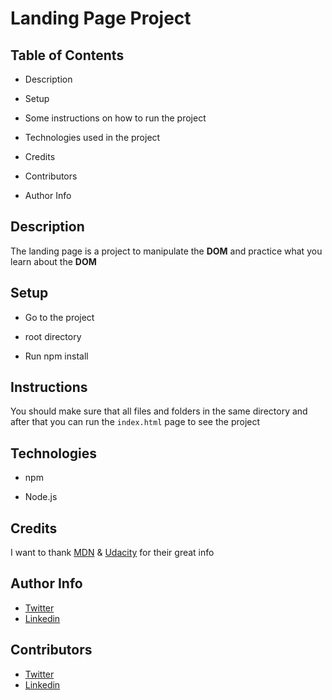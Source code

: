 # Landing Page Project

## Table of Contents

- Description

- Setup

- Some instructions on how to run the project

- Technologies used in the project

- Credits

- Contributors

- Author Info

## Description

The landing page is a project to manipulate the **DOM** and practice what you learn about the **DOM**

## Setup

- Go to the project

- root directory

- Run npm install

## Instructions

You should make sure that all files and folders in the same directory and after that you can run the `index.html` page to see the project

## Technologies

- npm

- Node.js

## Credits

I want to thank [MDN](https://developer.mozilla.org/en-US/) & [Udacity](https://www.udacity.com/) for their great info

## Author Info

- [Twitter](https://www.twitter.com)
- [Linkedin](https://www.linkedin.com)

## Contributors

- [Twitter](https://www.twitter.com)
- [Linkedin](https://www.linkedin.com)
